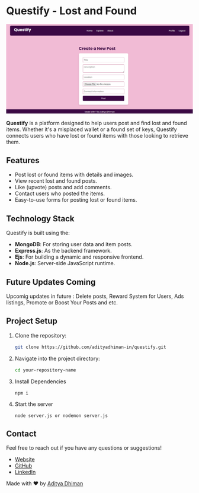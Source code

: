 # Questify - Lost and Found

![Preview](image.png)

**Questify** is a platform designed to help users post and find lost and found items. Whether it's a misplaced wallet or a found set of keys, Questify connects users who have lost or found items with those looking to retrieve them.

## Features

- Post lost or found items with details and images.
- View recent lost and found posts.
- Like (upvote) posts and add comments.
- Contact users who posted the items.
- Easy-to-use forms for posting lost or found items.

## Technology Stack

Questify is built using the:

- **MongoDB**: For storing user data and item posts.
- **Express.js**: As the backend framework.
- **Ejs**: For building a dynamic and responsive frontend.
- **Node.js**: Server-side JavaScript runtime.

## Future Updates Coming

Upcomig updates in future : Delete posts, Reward System for Users, Ads listings, Promote or Boost Your Posts and etc.

## Project Setup

1. Clone the repository:

   ```bash
   git clone https://github.com/adityadhiman-in/questify.git
   ```

2. Navigate into the project directory:

   ```bash
   cd your-repository-name
   ```

3. Install Dependencies
   ```
   npm i
   ```
4. Start the server
   ```
   node server.js or nodemon server.js
   ```

## Contact

Feel free to reach out if you have any questions or suggestions!

- [Website](https://adityadhiman.in)
- [GitHub](https://github.com/adityadhiman-in)
- [LinkedIn](https://www.linkedin.com/in/adityadhiman-in)

Made with ❤️ by [Aditya Dhiman](https://adityadhiman.in)
